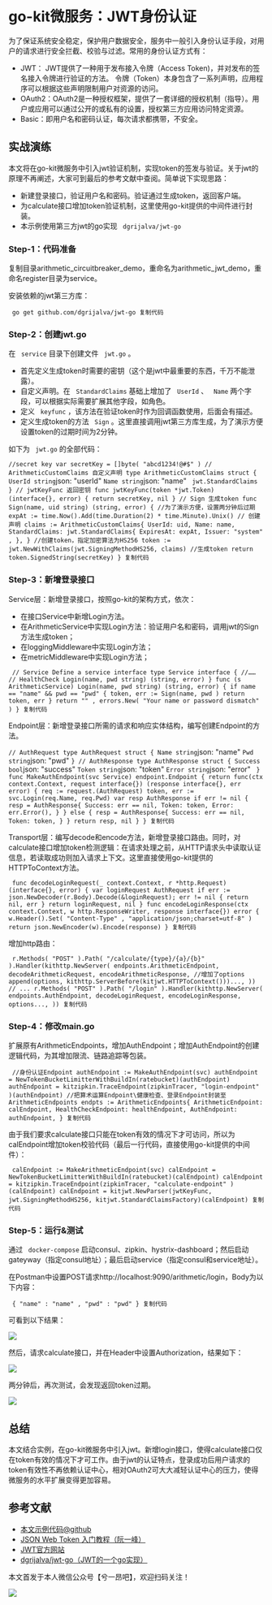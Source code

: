 # go-kit微服务：JWT身份认证 #

为了保证系统安全稳定，保护用户数据安全，服务中一般引入身份认证手段，对用户的请求进行安全拦截、校验与过滤。常用的身份认证方式有：

* JWT： JWT提供了一种用于发布接入令牌（Access Token)，并对发布的签名接入令牌进行验证的方法。 令牌（Token）本身包含了一系列声明，应用程序可以根据这些声明限制用户对资源的访问。
* OAuth2：OAuth2是一种授权框架，提供了一套详细的授权机制（指导）。用户或应用可以通过公开的或私有的设置，授权第三方应用访问特定资源。
* Basic：即用户名和密码认证，每次请求都携带，不安全。

## 实战演练 ##

本文将在go-kit微服务中引入jwt验证机制，实现token的签发与验证。关于jwt的原理不再阐述，大家可到最后的参考文献中查阅。简单说下实现思路：

* 新建登录接口，验证用户名和密码。验证通过生成token，返回客户端。
* 为calculate接口增加token验证机制，这里使用go-kit提供的中间件进行封装。
* 本示例使用第三方jwt的go实现 ` dgrijalva/jwt-go`

### Step-1：代码准备 ###

复制目录arithmetic_circuitbreaker_demo，重命名为arithmetic_jwt_demo，重命名register目录为service。

安装依赖的jwt第三方库：

` go get github.com/dgrijalva/jwt-go 复制代码`

### Step-2：创建jwt.go ###

在 ` service` 目录下创建文件 ` jwt.go` 。

* 首先定义生成token时需要的密钥（这个是jwt中最重要的东西，千万不能泄露）。
* 自定义声明。在 ` StandardClaims` 基础上增加了 ` UserId` 、 ` Name` 两个字段，可以根据实际需要扩展其他字段，如角色。
* 定义 ` keyfunc` ，该方法在验证token时作为回调函数使用，后面会有描述。
* 定义生成token的方法 ` Sign` 。这里直接调用jwt第三方库生成，为了演示方便设置token的过期时间为2分钟。

如下为 ` jwt.go` 的全部代码：

` //secret key var secretKey = []byte( "abcd1234!@#$" ) // ArithmeticCustomClaims 自定义声明 type ArithmeticCustomClaims struct { UserId string `json: "userId" ` Name string `json: "name" ` jwt.StandardClaims } // jwtKeyFunc 返回密钥 func jwtKeyFunc(token *jwt.Token) (interface{}, error) { return secretKey, nil } // Sign 生成token func Sign(name, uid string) (string, error) { //为了演示方便，设置两分钟后过期 expAt := time.Now().Add(time.Duration(2) * time.Minute).Unix() // 创建声明 claims := ArithmeticCustomClaims{ UserId: uid, Name: name, StandardClaims: jwt.StandardClaims{ ExpiresAt: expAt, Issuer: "system" , }, } //创建token，指定加密算法为HS256 token := jwt.NewWithClaims(jwt.SigningMethodHS256, claims) //生成token return token.SignedString(secretKey) } 复制代码`

### Step-3：新增登录接口 ###

Service层：新增登录接口，按照go-kit的架构方式，依次：

* 在接口Service中新增Login方法。
* 在ArithmeticService中实现Login方法：验证用户名和密码，调用jwt的Sign方法生成token；
* 在loggingMiddleware中实现Login方法；
* 在metricMiddleware中实现Login方法；

` // Service Define a service interface type Service interface { //…… // HealthCheck Login(name, pwd string) (string, error) } func (s ArithmeticService) Login(name, pwd string) (string, error) { if name == "name" && pwd == "pwd" { token, err := Sign(name, pwd ) return token, err } return "" , errors.New( "Your name or password dismatch" ) } 复制代码`

Endpoint层：新增登录接口所需的请求和响应实体结构，编写创建Endpoint的方法。

` // AuthRequest type AuthRequest struct { Name string `json: "name" ` Pwd string `json: "pwd" ` } // AuthResponse type AuthResponse struct { Success bool `json: "success" ` Token string `json: "token" ` Error string `json: "error" ` } func MakeAuthEndpoint(svc Service) endpoint.Endpoint { return func(ctx context.Context, request interface{}) (response interface{}, err error) { req := request.(AuthRequest) token, err := svc.Login(req.Name, req.Pwd) var resp AuthResponse if err != nil { resp = AuthResponse{ Success: err == nil, Token: token, Error: err.Error(), } } else { resp = AuthResponse{ Success: err == nil, Token: token, } } return resp, nil } } 复制代码`

Transport层：编写decode和encode方法，新增登录接口路由。同时，对calculate接口增加token检测逻辑：在请求处理之前，从HTTP请求头中读取认证信息，若读取成功则加入请求上下文。这里直接使用go-kit提供的HTTPToContext方法。

` func decodeLoginRequest(_ context.Context, r *http.Request) (interface{}, error) { var loginRequest AuthRequest if err := json.NewDecoder(r.Body).Decode(&loginRequest); err != nil { return nil, err } return loginRequest, nil } func encodeLoginResponse(ctx context.Context, w http.ResponseWriter, response interface{}) error { w.Header().Set( "Content-Type" , "application/json;charset=utf-8" ) return json.NewEncoder(w).Encode(response) } 复制代码`

增加http路由：

` r.Methods( "POST" ).Path( "/calculate/{type}/{a}/{b}" ).Handler(kithttp.NewServer( endpoints.ArithmeticEndpoint, decodeArithmeticRequest, encodeArithmeticResponse, //增加了options append(options, kithttp.ServerBefore(kitjwt.HTTPToContext()))..., )) // ... r.Methods( "POST" ).Path( "/login" ).Handler(kithttp.NewServer( endpoints.AuthEndpoint, decodeLoginRequest, encodeLoginResponse, options..., )) 复制代码`

### Step-4：修改main.go ###

扩展原有ArithmeticEndpoints，增加AuthEndpoint；增加AuthEndpoint的创建逻辑代码，为其增加限流、链路追踪等包装。

` //身份认证Endpoint authEndpoint := MakeAuthEndpoint(svc) authEndpoint = NewTokenBucketLimitterWithBuildIn(ratebucket)(authEndpoint) authEndpoint = kitzipkin.TraceEndpoint(zipkinTracer, "login-endpoint" )(authEndpoint) //把算术运算Endpoint\健康检查、登录Endpoint封装至ArithmeticEndpoints endpts := ArithmeticEndpoints{ ArithmeticEndpoint: calEndpoint, HealthCheckEndpoint: healthEndpoint, AuthEndpoint: authEndpoint, } 复制代码`

由于我们要求calculate接口只能在token有效的情况下才可访问，所以为calEndpoint增加token校验代码（最后一行代码，直接使用go-kit提供的中间件）：

` calEndpoint := MakeArithmeticEndpoint(svc) calEndpoint = NewTokenBucketLimitterWithBuildIn(ratebucket)(calEndpoint) calEndpoint = kitzipkin.TraceEndpoint(zipkinTracer, "calculate-endpoint" )(calEndpoint) calEndpoint = kitjwt.NewParser(jwtKeyFunc, jwt.SigningMethodHS256, kitjwt.StandardClaimsFactory)(calEndpoint) 复制代码`

### Step-5：运行&测试 ###

通过 ` docker-compose` 启动consul、zipkin、hystrix-dashboard；然后启动gateyway（指定consul地址）；最后启动service（指定consul和service地址）。

在Postman中设置POST请求http://localhost:9090/arithmetic/login，Body为以下内容：

` { "name" : "name" , "pwd" : "pwd" } 复制代码`

可看到以下结果：

![](https://user-gold-cdn.xitu.io/2019/3/11/1696b67c640c22ff?imageView2/0/w/1280/h/960/ignore-error/1)

然后，请求calculate接口，并在Header中设置Authorization，结果如下：

![](https://user-gold-cdn.xitu.io/2019/3/11/1696b67e9d828310?imageView2/0/w/1280/h/960/ignore-error/1)

两分钟后，再次测试，会发现返回token过期。

![](https://user-gold-cdn.xitu.io/2019/3/11/1696b680cc2680b1?imageView2/0/w/1280/h/960/ignore-error/1)

## 总结 ##

本文结合实例，在go-kit微服务中引入jwt。新增login接口，使得calculate接口仅在token有效的情况下才可工作。由于jwt的认证特点，登录成功后用户请求的token有效性不再依赖认证中心，相对OAuth2可大大减轻认证中心的压力，使得微服务的水平扩展变得更加容易。

## 参考文献 ##

* [本文示例代码@github]( https://link.juejin.im?target=https%3A%2F%2Fgithub.com%2Fraysonxin%2Fgokit-article-demo )
* [JSON Web Token 入门教程（阮一峰）]( https://link.juejin.im?target=http%3A%2F%2Fwww.ruanyifeng.com%2Fblog%2F2018%2F07%2Fjson_web_token-tutorial.html )
* [JWT官方网站]( https://link.juejin.im?target=https%3A%2F%2Fjwt.io%2F )
* [dgrijalva/jwt-go（JWT的一个go实现）]( https://link.juejin.im?target=https%3A%2F%2Fgithub.com%2Fdgrijalva%2Fjwt-go )

本文首发于本人微信公众号【兮一昂吧】，欢迎扫码关注！

![](https://user-gold-cdn.xitu.io/2019/2/21/16910643343d192e?imageView2/0/w/1280/h/960/ignore-error/1)